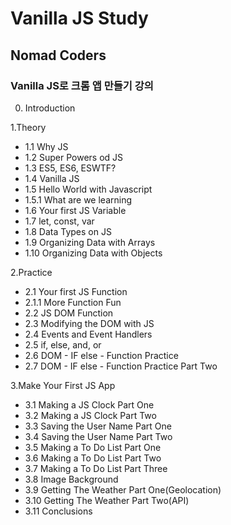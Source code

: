 # Vanilla JS Study
## Nomad Coders
### Vanilla JS로 크롬 앱 만들기 강의

0. Introduction

1.Theory
- 1.1 Why JS
- 1.2 Super Powers od JS
- 1.3 ES5, ES6, ESWTF?
- 1.4 Vanilla JS
- 1.5 Hello World with Javascript
- 1.5.1 What are we learning
- 1.6 Your first JS Variable
- 1.7 let, const, var
- 1.8 Data Types on JS
- 1.9 Organizing Data with Arrays
- 1.10 Organizing Data with Objects

2.Practice
- 2.1 Your first JS Function
- 2.1.1 More Function Fun
- 2.2 JS DOM Function
- 2.3 Modifying the DOM with JS
- 2.4 Events and Event Handlers
- 2.5 if, else, and, or
- 2.6 DOM - IF else - Function Practice
- 2.7 DOM - IF else - Function Practice Part Two

3.Make Your First JS App
- 3.1 Making a JS Clock Part One
- 3.2 Making a JS Clock Part Two
- 3.3 Saving the User Name Part One
- 3.4 Saving the User Name Part Two
- 3.5 Making a To Do List Part One
- 3.6 Making a To Do List Part Two
- 3.7 Making a To Do List Part Three
- 3.8 Image Background
- 3.9 Getting The Weather Part One(Geolocation)
- 3.10 Getting The Weather Part Two(API)
- 3.11 Conclusions